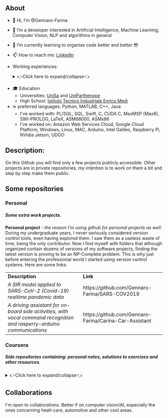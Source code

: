 <b>About</b>
---


- 👋 Hi, I’m @Gennaro-Farina
- 👀 I’m a developer interested in Artificial Intelligence, Machine Learning, Computer Vision, NLP and algorithms in general
- 🌱 I’m currently learning to organise code better and better 😳
- 📫 How to reach me: <a href="https://www.linkedin.com/in/gennarofarina/" >LinkedIn</a>
- Working<!--/Academic--> experiences:

  <details>
  <summary> 👉Click here to expand/collapse👈
  </summary>

    <p>

     <div>
        <table>
          <tr>
            <td> Company name/affiliation</td>
            <td> Sub-division </td>
            <td> Tags </td>
          </tr>
          <tr>
            <td> <a href= "https://www.almawave.it/it/">Almawave</a> (current)</td>
            <td> Cognitive solutions </td>
            <td> Natural Language Processing, AI </td>
          </tr>
          <tr>
            <td> <a href="https://capgemini-engineering.com/it/it/" > Capgemini Engineering </td>
            <td> Advanced Signal Processing and Cognitive Computing </td>
            <td> Algorithms, Computer Vision, Clustering, Optimization, AI</td>
          </tr>
          <tr>
            <td> <a href="https://www.uniparthenope.it/" > Università degli Studi di Napoli Parthenope </td>
            <td> <a href="https://informatica.uniparthenope.it/index.php/it/"> Computer Science department</a> </td>
            <td> Database class tutor, SQL, PL/SQL, NoSQL </td>
          </tr>
           <tr>
            <td> <a href="https://www.consorzio-cini.it/index.php/it/" > Consorzio Interuniversitario Nazionale per l’Informatica </td>
            <td> </td>
            <td> Image Processing, Computer Vision </td>
          </tr>
      </table>
    </div>
    </p>
  </details> 

<!-- not collapsible
  <table>
  <tr>
    <td> Company name/affiliation</td>
    <td> Sub-division </td>
    <td> Tags </td>
  </tr>
   
  <tr>
    <td> <a href= "https://www.almawave.it/it/">Almawave</a> (current)</td>
    <td> Cognitive solutions </td>
    <td> Natural Language Processing, AI </td>
  </tr>
    
  <tr>
    <td> <a href="https://capgemini-engineering.com/it/it/" > Capgemini Engineering </td>
    <td> Advanced Signal Processing and Cognitive Computing </td>
    <td> Algorithms, Computer Vision, Clustering, Optimization, AI</td>
  </tr>
    
  <tr>
    <td> <a href="https://www.uniparthenope.it/" > Università degli Studi di Napoli Parthenope </td>
    <td> <a href="https://informatica.uniparthenope.it/index.php/it/"> Computer Science department</a> </td>
    <td> Database class tutor, SQL, PL/SQL, NoSQL </td>
  </tr>
    
   <tr>
    <td> <a href="https://www.consorzio-cini.it/index.php/it/" > Consorzio Interuniversitario Nazionale per l’Informatica </td>
    <td> </td>
    <td> Image Processing, Computer Vision </td>
  </tr>
  </table>
-->

- 🎓 Education <br> 
  - Universities: <a href="https://www.unisa.it/">UniSa</a> and <a href= "https://www.uniparthenope.it/"> UniParthenope</a> 
  - High School: <a href="https://www.itimedi.it/"> Istituto Tecnico Industriale Enrico Medi</a>
- ☕ preferred languages: Python, MATLAB, C++, Java
  - I've worked with: PL/SQL, SQL, Swift, C, CUDA C, MaxMSP (Max8), SWI-PROLOG, LaTeX, ASM68000, ASMx86
  - I've worked on: Amazon Web Services Cloud, Google Cloud Platform, Windows, Linux, MAC, Arduino, Intel Galileo, Raspberry Pi, NVidia Jetson, UDOO

<b>Description:</b>
---
<p>
 On this Github you will find only a few projects publicly accessible. Other projects are in private repositories, my intention is to work on them a bit and step by step  make them public.<br>
</p>

<b>Some repositories</b>
---
<h3>Personal </h3>
<h5> Some extra work projects.</h5>
    <p>
<b> Personal project </b> <i>- the reason I'm using github for personal projects as well:</i><br>
During my undergraduate years, I never seriously considered version control tools, even having explored them. I saw them as a useless waste of time, being the only contributor. Now I find myself with folders that although organized contain dozens of versions of my software projects, finding the latest version is proving to be an NP-Complete problem. This is why just before entering the professional world I started using version control systems.
      Here are some links:
</p>
<table>
  <tr>
    <td> <b>Description</b></td>
    <td> <b>Link </b></td>
  <tr>
    <td>
      <i> A SIR model applied to SARS-CoV-2 (Covid-19) realtime pandemic data</i>
    </td>
    <td>
        https://github.com/Gennaro-Farina/SARS-COV2019
    </td>
  </tr>
  <tr>
    <td>
      <i> A driving assistant for on-board side activities, with vocal command recognition and rasperry-arduino communications</i>
    </td>
    <td>
      https://github.com/Gennaro-Farina/Carina-Car-Assistant
    </td>
  </tr>
</table>

<h3> Coursera </h3>
<h5> Side repositories containing: personal notes, solutions to exercises and other resources. </h5>

<details>
  <summary> 👉Click here to expand/collapse👈
  </summary>

<p>
  <br>
Here are some side repository and personal notes on some online courses:
</p>
<table>
  <tr>
    <td> <b>Description</b></td>
    <td> <b>Link to repository</b> </td>
    <td> <b>Link to original course</b></td>
    <td> <b>Provider</b></td>
    <td> <b>Kind</b> </td>
  </tr>
  <tr>
    <td>
      DeepLearning.ai TF Developer specialization
    </td>
    <td>
        https://github.com/Gennaro-Farina/GF_DLAI_TFdeveloper
    </td>
    <td>
        https://www.coursera.org/professional-certificates/tensorflow-in-practice
    </td>
    <td>
        DeepLearning.ai
    </td>
    <td>
        Specialization
    </td>
  </tr>
  <!-- entry 2 -->
  <tr>
    <td>
      Natural Language Processing with Sequence Models
    </td>
    <td>
        https://github.com/Gennaro-Farina/GF_Coursera_NLP_with_seqModels
    </td>
    <td>
        https://www.coursera.org/learn/sequence-models-in-nlp?specialization=natural-language-processing
    </td>
     <td>
        DeepLearning.ai
    </td>
    <td>
        Course
    </td>
  </tr>
  <!-- entry 3 -->
  <tr>
    <td>
        Machine learning with Python
    </td>
    <td>
        https://github.com/Gennaro-Farina/Coursera-IBM-ML-course
    </td>
    <td>
        https://www.coursera.org/learn/machine-learning-with-python
    </td>
     <td>
        IBM
    </td>
    <td>
        Course
    </td>
  </tr>
</table>    
    
</details>

    
    
<b> Collaborations </b>
---
    
  I'm open to collaborations. Better if on computer vision/AI, especially the ones concerning healt-care, automotive and other cool areas.

<!--- - 💞️ I’m looking to collaborate on ... --->

<!---
Gennaro-Farina/Gennaro-Farina is a ✨ special ✨ repository because its `README.md` (this file) appears on your GitHub profile.
You can click the Preview link to take a look at your changes.

```diff
- text in red
+ text in green
! text in orange
# text in gray
@@ text in purple (and bold)@@
```
--->
